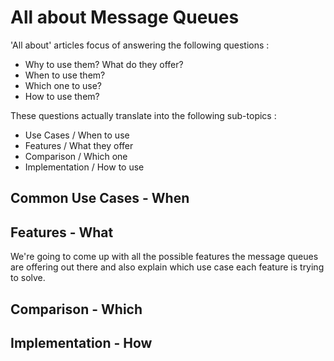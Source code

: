 # All about Message Queues

'All about' articles focus of answering the following questions :

- Why to use them? What do they offer?
- When to use them?
- Which one to use?
- How to use them?

These questions actually translate into the following sub-topics :

- Use Cases / When to use
- Features / What they offer
- Comparison / Which one
- Implementation / How to use


## Common Use Cases - When

## Features - What

We're going to come up with all the possible features the message queues are offering out there and also explain which use case each feature is trying to solve.


## Comparison - Which


## Implementation - How